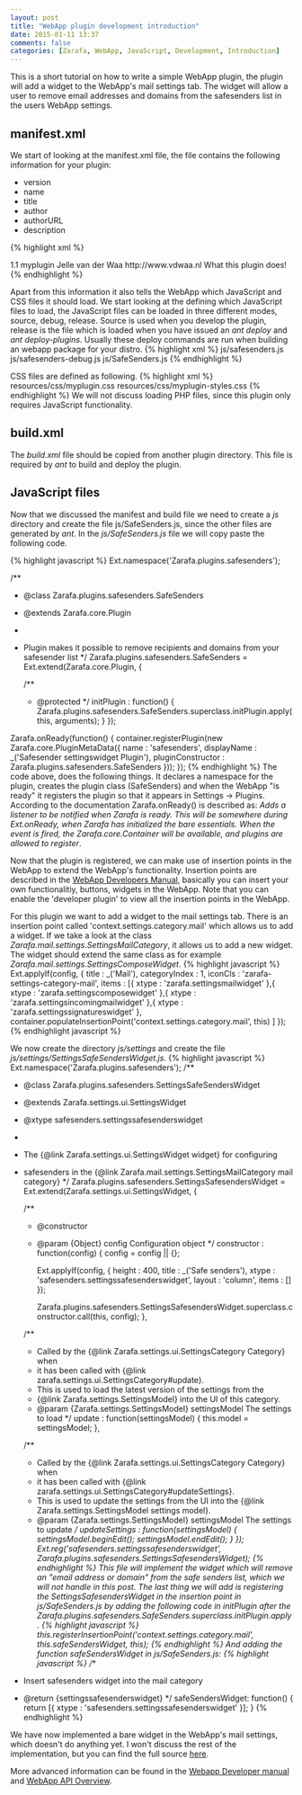```yaml
---
layout: post
title: "WebApp plugin development introduction"
date: 2015-01-11 13:37
comments: false
categories: [Zarafa, WebApp, JavaScript, Development, Introduction]
---
```


This is a short tutorial on how to write a simple WebApp plugin, the plugin will add a widget to the WebApp's mail settings tab. The widget will allow a user to remove email addresses and domains from the safesenders list in the users WebApp settings. 

manifest.xml
------------
We start of looking at the manifest.xml file, the file contains the following information for your plugin:

* version
* name
* title
* author
* authorURL
* description

{% highlight xml %}
<?xml version="1.0"?>
<!DOCTYPE plugin SYSTEM "manifest.dtd">
<plugin version="2">
	<info>
		<version>1.1</version>
		<name>myplugin</name>
		<title>My plugins title</title>
		<author>Jelle van der Waa</author>
		<authorURL>http://www.vdwaa.nl</authorURL>
		<description>What this plugin does!</description>
	</info>
{% endhighlight %}

Apart from this information it also tells the WebApp which JavaScript and CSS files it should load.
We start looking at the defining which JavaScript files to load, the JavaScript files can be loaded in three different modes, source, debug, release.
Source is used when you develop the plugin, release is the file which is loaded when you have issued an *ant deploy* and *ant deploy-plugins*. Usually these deploy commands are run when building an webapp package for your distro.
{% highlight xml %}
<components>
	<component>
		<files>
			<client>
				<clientfile load="release">js/safesenders.js</clientfile>
				<clientfile load="debug">js/safesenders-debug.js</clientfile>
				<clientfile load="source">js/SafeSenders.js</clientfile>
			</client>
		</files>
	</component>
</components>
{% endhighlight %}

CSS files are defined as following.
{% highlight xml %}
<components>
	<component>
		<files>
			<client>
			</client>
			<resources>
				<resourcefile load="release">resources/css/myplugin.css</resourcefile>
				<resourcefile load="source">resources/css/myplugin-styles.css</resourcefile>
			</resources>
		</files>
	</component>
</components>
{% endhighlight %}
We will not discuss loading PHP files, since this plugin only requires JavaScript functionality.

build.xml
---------

The *build.xml* file should be copied from another plugin directory. This file is required by *ant* to build and deploy the plugin.

JavaScript files
----------------

Now that we discussed the manifest and build file we need to create a *js* directory and create the file js/SafeSenders.js, since the other files are generated by *ant*.
In the *js/SafeSenders.js* file we will copy paste the following code.

{% highlight javascript %}
Ext.namespace('Zarafa.plugins.safesenders');

/**
 * @class Zarafa.plugins.safesenders.SafeSenders
 * @extends Zarafa.core.Plugin
 *
 * Plugin makes it possible to remove recipients and domains from your safesender list
 */
Zarafa.plugins.safesenders.SafeSenders = Ext.extend(Zarafa.core.Plugin, {

	/**
	 * @protected
	 */
	initPlugin : function()
	{
		Zarafa.plugins.safesenders.SafeSenders.superclass.initPlugin.apply(this, arguments);
	}
});

Zarafa.onReady(function() {
	container.registerPlugin(new Zarafa.core.PluginMetaData({
		name : 'safesenders',
		displayName : _('Safesender settingswidget Plugin'),
		pluginConstructor : Zarafa.plugins.safesenders.SafeSenders
	}));
});
{% endhighlight %}
The code above, does the following things. It declares a namespace for the plugin, creates the plugin class (SafeSenders) and when the WebApp "is ready" it registers the plugin so that it appears in Settings -> Plugins. According to the documentation Zarafa.onReady() is described as: *Adds a listener to be notified when Zarafa is ready. This will be somewhere during Ext.onReady, when Zarafa has initialized the bare essentials. When the event is fired, the Zarafa.core.Container will be available, and plugins are allowed to register*.

Now that the plugin is registered, we can make use of insertion points in the WebApp to extend the WebApp's functionality. Insertion points are described in the [WebApp Developers Manual](http://doc.zarafa.com/trunk/WebApp_Developers_Manual/en-US/html-single/#insertion_points), basically you can insert your own functionalitiy, buttons, widgets in the WebApp. Note that you can enable the 'developer plugin' to view all the insertion points in the WebApp.

For this plugin we want to add a widget to the mail settings tab. There is an insertion point called 'context.settings.category.mail' which allows us to add a widget.
If we take a look at the class *Zarafa.mail.settings.SettingsMailCategory*, it allows us to add a new widget. The widget should extend the same class as for example *Zarafa.mail.settings.SettingsComposeWidget*.
{% highlight javascript %}
		Ext.applyIf(config, {
			title : _('Mail'),
			categoryIndex : 1,
			iconCls : 'zarafa-settings-category-mail',
			items : [{
				xtype : 'zarafa.settingsmailwidget'
			},{
				xtype : 'zarafa.settingscomposewidget'
			},{
				xtype : 'zarafa.settingsincomingmailwidget'
			},{
				xtype : 'zarafa.settingssignatureswidget'
			},
			container.populateInsertionPoint('context.settings.category.mail', this)
			]
		});
{% endhighlight javascript %}

We now create the directory *js/settings* and create the file *js/settings/SettingsSafeSendersWidget.js*.
{% highlight javascript %}
Ext.namespace('Zarafa.plugins.safesenders');
/**
 * @class Zarafa.plugins.safesenders.SettingsSafeSendersWidget
 * @extends Zarafa.settings.ui.SettingsWidget
 * @xtype safesenders.settingssafesenderswidget
 *
 * The {@link Zarafa.settings.ui.SettingsWidget widget} for configuring
 * safesenders in the {@link Zarafa.mail.settings.SettingsMailCategory mail category}
 */
Zarafa.plugins.safesenders.SettingsSafesendersWidget = Ext.extend(Zarafa.settings.ui.SettingsWidget, {

	/**
	 * @constructor
	 * @param {Object} config Configuration object
	 */
	constructor : function(config)
	{
		config = config || {};

		Ext.applyIf(config, {
			height : 400,
			title : _('Safe senders'),
			xtype : 'safesenders.settingssafesenderswidget',
			layout : 'column',
			items : []
		});

		Zarafa.plugins.safesenders.SettingsSafesendersWidget.superclass.constructor.call(this, config);
	},

	/**
	 * Called by the {@link Zarafa.settings.ui.SettingsCategory Category} when
	 * it has been called with {@link zarafa.settings.ui.SettingsCategory#update}.
	 * This is used to load the latest version of the settings from the
	 * {@link Zarafa.settings.SettingsModel} into the UI of this category.
	 * @param {Zarafa.settings.SettingsModel} settingsModel The settings to load
	 */
	update : function(settingsModel)
	{
		this.model = settingsModel;
	},

	/**
	 * Called by the {@link Zarafa.settings.ui.SettingsCategory Category} when
	 * it has been called with {@link zarafa.settings.ui.SettingsCategory#updateSettings}.
	 * This is used to update the settings from the UI into the {@link Zarafa.settings.SettingsModel settings model}.
	 * @param {Zarafa.settings.SettingsModel} settingsModel The settings to update
	 */
	updateSettings : function(settingsModel)
	{
		settingsModel.beginEdit();
		settingsModel.endEdit();
	}
});
Ext.reg('safesenders.settingssafesenderswidget', Zarafa.plugins.safesenders.SettingsSafesendersWidget);
{% endhighlight %}
This file will implement the widget which will remove an "email address or domain" from the safe senders list, which we will not handle in this post.
The last thing we will add is registering the SettingsSafesendersWidget in the insertion point in *js/SafeSenders.js* by adding the following code in initPlugin after the *Zarafa.plugins.safesenders.SafeSenders.superclass.initPlugin.apply*.
{% highlight javascript %}
this.registerInsertionPoint('context.settings.category.mail', this.safeSendersWidget, this);
{% endhighlight %}
And adding the function safeSendersWidget in *js/SafeSenders.js*:
{% highlight javascript %}
/**
 * Insert safesenders widget into the mail category
 * @return {settingssafesenderswidget} 
 */
safeSendersWidget: function() 
{
	return [{
		xtype : 'safesenders.settingssafesenderswidget'
	}];
}
{% endhighlight %}

We have now implemented a bare widget in the WebApp's mail settings, which doesn't do anything yet. I won't discuss the rest of the implementation, but you can find the full source [here](https://github.com/jelly/zarafa-webapp-safesenderssettings).

More advanced information can be found in the [Webapp Developer manual](http://doc.zarafa.com/trunk/WebApp_Developers_Manual/en-US/html-single/) and [WebApp API Overview](https://community.zarafa.com/webapp/).
